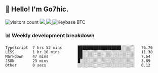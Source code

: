 ## 👋 Hello! I'm Go7hic.

 ![visitors count](https://visitors-by-url-pls-dont-use-this-in-your-repo.vercel.app/Go7hic-github-readme)
 <a href="https://twitter.com/Go7hic">
    <img src="https://img.shields.io/badge/-@Go7hic-1ca0f1?style=flat-square&labelColor=1ca0f1&logo=twitter&logoColor=white&link=https://twitter.com/Go7hic">
   <a/>
   <a href="mailto:gtfx0209@gmail.com">
    <img src="https://img.shields.io/badge/-gtfx0209@gmail.com-c14438?style=flat-square&logo=Gmail&logoColor=white&link=mailto:gtfx0209@gmail.com">
   <a/>
    ![Keybase BTC](https://img.shields.io/keybase/btc/Go7hic)
 <!--
🔭 I’m currently working
🌱 I’m currently learning
💬 Ask me about 
📫 How to reach me: 
⚡ Fun fact: 
-->
 <!--
![My Github Stats](https://github-readme-stats.vercel.app/api?username=Go7hic&show_icons=true&count_private=true)

-->

### 📊 Weekly development breakdown
<!--START_SECTION:waka-->
```text
TypeScript  7 hrs 52 mins       ███████████████████░░░░░░   76.76 
LESS        1 hr 10 mins        ██░░░░░░░░░░░░░░░░░░░░░░░   11.38 
Markdown    47 mins             ██░░░░░░░░░░░░░░░░░░░░░░░   7.64 
JSON        23 mins             █░░░░░░░░░░░░░░░░░░░░░░░░   3.89 
Other       0 secs              ░░░░░░░░░░░░░░░░░░░░░░░░░   0.12
```
<!--END_SECTION:waka-->

